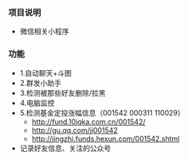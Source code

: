 ### 项目说明
- 微信相关小程序

### 功能
- 1.自动聊天+斗图
- 2.群发小助手
- 3.检测被那些好友删除/拉黑
- 4.电脑监控
- 5.检测基金定投涨幅信息（001542 000311 110029）
    - http://fund.10jqka.com.cn/001542/
    - http://gu.qq.com/jj001542
    - http://jingzhi.funds.hexun.com/001542.shtml
- 记录好友信息、关注的公众号
